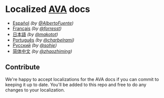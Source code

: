 # Localized [AVA](https://github.com/sindresorhus/ava) docs

- [Español](es_ES/readme.md) *(by [@AlbertoFuente](https://github.com/AlbertoFuente))*
- [Français](fr_FR/readme.md) *(by [@forresst](https://github.com/forresst))*
- [日本語](ja_JP/readme.md) *(by [@makotot](https://github.com/makotot))*
- [Português](pt_BR/readme.md) *(by [@charbelrami](https://github.com/charbelrami))*
- [Русский](ru_RU/readme.md) *(by [@sohje](https://github.com/sohje))*
- [简体中文](zh_CN/readme.md) *(by [@zhaozhiming](https://github.com/zhaozhiming))*


## Contribute

We're happy to accept localizations for the AVA docs if you can commit to keeping it up to date. You'll be added to this repo and free to do any changes to your localization.
